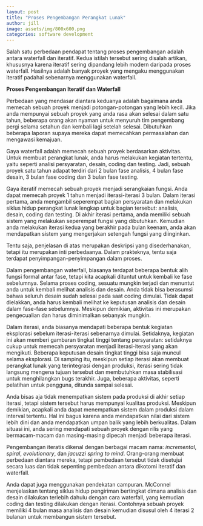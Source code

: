 ```yaml
---
layout: post
title: "Proses Pengembangan Perangkat Lunak"
author: jill
image: assets/img/800x600.png
categories: software development
---
```


Salah satu perbedaan pendapat tentang proses pengembangan adalah antara waterfall dan iteratif. Kedua istilah tersebut sering disalah
artikan, khususnya karena iteratif sering dipandang lebih modern daripada proses waterfall. Hasilnya adalah banyak proyek yang mengaku
menggunakan iteratif padahal sebenarnya menggunakan waterfall.

**Proses Pengembangan Iteratif dan Waterfall**

Perbedaan yang mendasar diantara keduanya adalah bagaimana anda memecah sebuah proyek menjadi potongan-potongan yang lebih kecil.
Jika anda mempunyai sebuah proyek yang anda rasa akan selesai dalam satu tahun, beberapa orang akan nyaman untuk menyuruh tim pengembang 
pergi selama setahun dan kembali lagi setelah selesai. Dibutuhkan  beberapa laporan supaya mereka dapat memecahkan permasalahan dan mengawasi 
kemajuan.

Gaya waterfall adalah memecah sebuah proyek berdasarkan aktivitas. Untuk membuat perangkat lunak, anda harus melakukan kegiatan tertentu, yaitu
seperti analisi persyaratan, desain, coding dan testing. Jadi, sebuah proyek satu tahun adapat terdiri dari 2 bulan fase analisis, 4 bulan fase 
desain, 3 bulan fase coding dan 3 bulan fase testing.

Gaya iteratif memecah sebuah proyek menjadi serangkaian fungsi. Anda dapat memecah proyek 1 tahun menjadi iterasi-iterasi 3 bulan. Dalam iterasi 
pertama, anda mengambil seperempat bagian persyaratan dan melakukan siklus hidup perangkat lunak lengkap untuk bagian tersebut: analisis, desain, 
coding dan testing. Di akhir iterasi pertama, anda memiliki sebuah sistem  yang melakukan seperempat fungsi yang dibutuhkan. Kemudian anda melakukan 
iterasi kedua yang berakhir pada bulan keenam, anda akan mendapatkan sistem yang mengerjakan setengah fungsi yang diinginkan.

Tentu saja, penjelasan di atas merupakan deskripsi yang disederhanakan, tetapi itu merupakan inti perbedaanya. Dalam prakteknya, tentu saja terdapat 
penyimpangan-penyimpangan dalam proses.

Dalam pengembangan waterfall, biasanya terdapat beberapa bentuk alih fungsi formal antar fase, tetapi kita acapkali dituntut untuk kembali ke fase 
sebelumnya. Selama proses coding, sesuatu mungkin terjadi dan menuntut anda untuk kembali melihat analisis dan desain. Anda tidak bisa berasumsi 
bahwa seluruh desain sudah selesai pada saat coding dimulai. Tidak dapat dielakkan, anda harus kembali melihat ke keputusan analisis dan desain 
dalam fase-fase sebelumnya. Meskipun demikian, aktivitas ini merupakan pengecualian dan harus diminimalkan sebanyak mungkin.

Dalam iterasi, anda biasanya mendapati beberapa bentuk kegiatan eksplorasi sebelum iterasi-iterasi sebenarnya dimulai. Setidaknya, kegiatan ini akan 
memberi gambaran tingkat tinggi tentang persyaratan: setidaknya cukup untuk memecah persyaratan menjadi iterasi-iterasi yang akan mengikuti. Beberapa 
keputusan desain tingkat tinggi bisa saja muncul selama eksplorasi. Di samping itu, meskipun setiap iterasi akan membuat perangkat lunak yang terintegrasi 
dengan produksi, iterasi sering tidak langsung mengena tujuan tersebut dan membutuhkan masa stabilisasi untuk menghilangkan bugs terakhir. Juga, beberapa 
aktivitas, seperti pelatihan untuk pengguna, ditunda sampai selesai.

Anda bisas aja tidak menempatkan sistem pada produksi di akhir setiap iterasi, tetapi sistem tersebut harus mempunyai kualitas produksi. Meskipun demikian, 
acapkali anda dapat menempatkan sistem dalam produksi dalam interval tertentu. Hal ini bagus karena anda mendapatkan nilai dari sistem lebih dini dan anda 
mendapatkan umpan balik yang lebih berkualitas. Dalam situasi ini, anda sering mendapati sebuah proyek dengan rilis yang bermacam-macam dan masing-masing 
dipecah menjadi beberapa iterasi. 

Pengembangan iteratis dikenal dengan berbagai macam nama: *incremental*, *spiral*, *evolutionary*, dan *jacuzzi spring to mind*. Orang-orang membuat perbedaan 
diantara mereka, tetapi pembedaan tersebut tidak disetujui secara luas dan tidak sepenting pembedaan antara dikotomi iteratif dan waterfall.

Anda dapat juga menggunakan pendekatan campuran. McConnel menjelaskan tentang siklus hidup pengiriman bertingkat dimana analisis dan desain dilakukan terlebih 
dahulu dengan cara waterfall, yang kemudian coding dan testing dilakukan dengan iterasi. Contohnya sebuah proyek memiliki 4 bulan masa analisis dan desain kemudian 
disusul oleh 4 iterasi 2 bulanan untuk membangun sistem tersebut.

